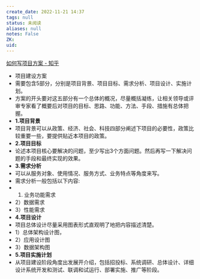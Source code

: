 ```yaml
---
create_date: 2022-11-21 14:37
tags: null
status: 未阅读 
aliases: null
notes: False
ZK: 
uid: 
---
```

[如何写项目方案 - 知乎](https://zhuanlan.zhihu.com/p/480673440)

- 项目建设方案
- 需要包含5部分，分别是项目背景、项目目标、需求分析、项目设计、实施计划。
- 方案的开头要对这五部分有一个总体的概况，尽量概括凝练，让相关领导或评审专家看了概要后对项目的目标、思路、功能、方法、手段、措施有总体把握。
- **1.项目背景**
- 项目背景可以从政策、经济、社会、科技四部分阐述下项目的必要性，政策比较重要一些，要提供贴近本项目的政策。
- **2.项目目标**
- 论述本项目核心要解决的问题，至少写出3个方面问题。然后再写一下解决问题的手段和最终实现的效果。
- **3.需求分析**
- 可以从服务对象、使用情况、服务方式、业务特点等角度来写。
- 需求分析一般包括以下内容:
- 1) 业务功能需求
- 2）数据需求
- 3）性能需求
- **4.项目设计**
- 项目总体设计尽量采用图表形式直观明了地把内容描述清楚。
- 1）总体架构设计图，
- 2）应用设计图
- 3）数据架构图
- **5.项目实施计划**
- 从项目建设阶段角度出发展开介绍，包括招投标、系统调研、总体设计、详细设计系统开发和测试、联调和试运行、部署实施、推广等阶段。
